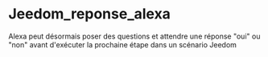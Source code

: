 # Jeedom_reponse_alexa
Alexa peut désormais poser des questions et attendre une réponse "oui" ou "non" avant d'exécuter la prochaine étape dans un scénario Jeedom
